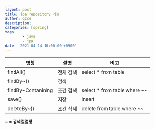 ```yaml
---
layout: post
title: jpa repository 기능
author: qzce
description: 
categories: [spring]
tags: 
        - java
        - jpa
date: '2021-04-14 10:00:00 +0900'
---
```





|명칭|설명|비고|
|---|---|---|
|findAll()| 전체 검색 | select * from table
|findBy~()| 검색 | 
|findBy~Contanining| 조건 검색 | select * from table where ~~
|save()| 저장 | insert
|deleteBy~()| 조건 삭제 | delete from table where ~~


**~ = 검색컬럼명**


